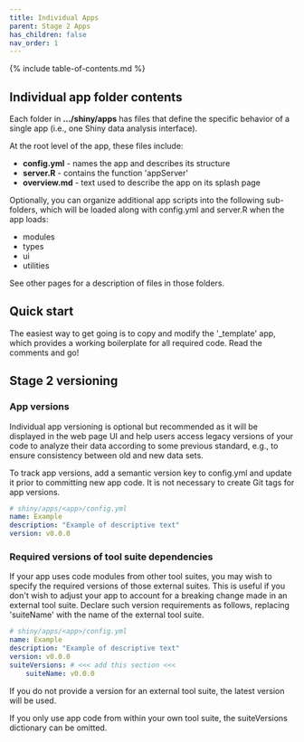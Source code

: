 ```yaml
---
title: Individual Apps
parent: Stage 2 Apps
has_children: false
nav_order: 1
---
```


{% include table-of-contents.md %}

## Individual app folder contents

Each folder in **.../shiny/apps** has files that define 
the specific behavior of a single app (i.e., one
Shiny data analysis interface). 

At the root level of the app, these files include:

- **config.yml**  - names the app and describes its structure
- **server.R**    - contains the function 'appServer'
- **overview.md** - text used to describe the app on its splash page

Optionally, you can organize additional app scripts into the
following sub-folders, which will be loaded along
with config.yml and server.R when the app loads:

- modules
- types
- ui
- utilities 

See other pages for a description of files in those folders.

## Quick start

The easiest way to get going is to copy and modify the '_template'
app, which provides a working boilerplate for all required code.
Read the comments and go!

## Stage 2 versioning

### App versions

Individual app versioning is optional but recommended as it will
be displayed in the web page UI and help users
access legacy versions of your code to analyze their data according
to some previous standard, e.g., to ensure consistency between old
and new data sets.

To track app versions, add a semantic version
key to config.yml and update it prior to committing new app code. 
It is not necessary to create Git tags for app versions.

```yml
# shiny/apps/<app>/config.yml
name: Example
description: "Example of descriptive text"
version: v0.0.0
```

### Required versions of tool suite dependencies

If your app uses code modules from other tool suites, you may
wish to specify the required versions of those external suites.
This is useful if you don't wish to adjust your app to account for a
breaking change made in an external tool suite.  Declare such version
requirements as follows, replacing 'suiteName' with the name of the
external tool suite.

```yml
# shiny/apps/<app>/config.yml
name: Example
description: "Example of descriptive text"
version: v0.0.0
suiteVersions: # <<< add this section <<<
    suiteName: v0.0.0
```

If you do not provide a version for an external tool suite,
the latest version will be used.

If you only use app code from within your own tool suite, the 
suiteVersions dictionary can be omitted.
